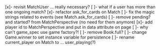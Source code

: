 [x]- revisit MatchUser ... really necessary?
[ ]- what if a user has more than one ongoing match?
[x]- refactor ask_for_cards on Match
[ ]- fix the magic strings related to events (see Match.ask_for_cards)
[ ]- remove pending? and started? from MatchPerspective (no need for them anymore)
[x]- add player id to MatchPerspective and put in data attribute on page
[ ]- why can't game_spec use game factory?!
[ ]- remove Book.full?
[ ]- change Game.winner to set instance variable for persistence
[ ]- rename current_player on Match to ... user_playing(?)
